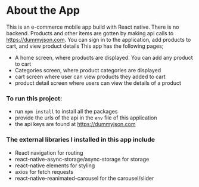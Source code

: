 
# About the App
This is an e-commerce mobile app build with React native. There is no backend. Products and other items are gotten by making api calls to https://dummyjson.com. You can sign in to the application, add products to cart, and view product details This app has the following pages;

- A home screen, where products are displayed. You can add any product to cart
- Categories screen, where product categories are displayed
- cart screen where user can view products they added to cart
- product detail screen where users can view the details of a product
### To run this project:
- run `npm install` to install all the packages
- provide the urls of the api in the `env` file of this application
- the api keys are found at https://dummyjson.com

### The external libraries I installed in this app include
-  React navigation for routing
- react-native-async-storage/async-storage for storage
- react-native elements for styling
- axios for fetch requests
- react-native-reanimated-carousel for the carousel/slider
